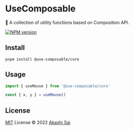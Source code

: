 # UseComposable

🔧 A collection of utility functions based on Composition API.

[![NPM version](https://img.shields.io/npm/v/nogi-api?color=a1b858&label=)](https://www.npmjs.com/package/@use-composable/core)

## Install

```shell
pnpm install @use-composable/core
```

## Usage

```ts
import { useMouse } from '@use-composable/core'

const { x, y } = useMouse()
```

## License

[MIT](./LICENSE) License © 2022 [Akashi Sai](https://github.com/akashigakki)
